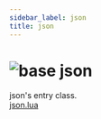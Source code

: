 ```yaml
---
sidebar_label: json
title: json
---
```


# <img src='/img/wiki/base.png' alt='base' data-tag='env-tag' /> json
json's entry class.<br/>[json.lua](https://github.com/rxi/json.lua)<br/>

